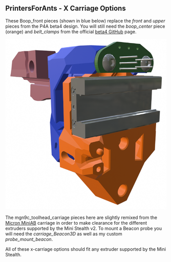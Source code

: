 ## PrintersForAnts - X Carriage Options

These Boop_front pieces (shown in blue below) replace the *front* and *upper* pieces from the P4A beta4 design. You will still need the *boop_center* piece (orange) and *belt_clamps* from the official [beta4 GitHub](https://github.com/PrintersForAnts/Boop/tree/main/beta_4/STL) page.

![Boop beta4 Front](PforAnts_Boop.png)

The mgn9c_toolhead_carriage pieces here are slightly remixed from the [Micron MiniAB](https://github.com/PrintersForAnts/Micron/blob/main/STLs/Gantry/Toolhead/MiniAB/mgn9c_toolhead_carriage.stl) carriage in order to make clearance for the different extruders supported by the Mini Stealth v2. To mount a Beacon probe you will need the *carriage_Beacon3D* as well as my custom *probe_mount_beacon*.

All of these x-carriage options should fit any extruder supported by the Mini Stealth.

